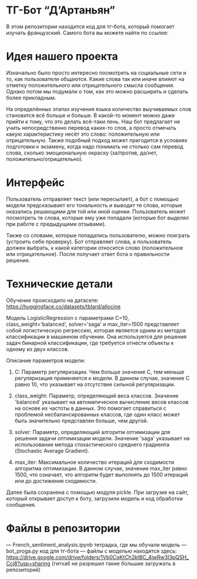# ТГ-Бот “Д’Артаньян”
В этом репозитории находится код для тг-бота, который помогает изучать французский. Самого бота вы можете найти по ссылке:

# Идея нашего проекта

Изначально было просто интересно посмотреть на социальные сети и то, как пользователи общаются. Какие слова так или иначе влияют на отметку положительного или отрицательного смысла сообщения. Однако потом мы подумали о том, как это можно расширить и сделать более прикладным.

На определённых этапах изучения языка количество выучиваемых слов становится всё больше и больше. В какой-то момент можно даже прийти к тому, что это делать всё-таки лень. Наш бот предлагает не учить непосредственно перевод каких-то слов, а просто отмечать какую характеристику несёт это слово: положительную или отрицательную. Также подобный подход может пригодится в условиях подготовки к экзамену, когда надо понимать не столько сам перевод слова, сколько эмоциональную окраску (за/против, да/нет, положительно/отрицательно).

# Интерфейс

Пользователь отправляет текст (или пересылает), а бот с помощью модели предсказывает его тональность и выводит те слова, которые оказались решающими для той или иной оценки. Пользователь может посмотреть те слова, которые ему уже попадали (которые бот выделял при работе с предыдущими отзывами).

Также со словами, которые попадались пользователю, можно поиграть (устроить себе проверку). Бот отправляет слова, а пользователь должен выбрать, к какой категории относится слово (положительное или отрицательное). После получает ответ бота о правильности решения.

# Технические детали

Обучение происходило на датасете: https://huggingface.co/datasets/tblard/allocine 

Модель LogisticRegression с параметрами C=10, class_weight='balanced', solver='saga' и max_iter=1500 представляет собой логистическую регрессию, которая является одним из методов классификации в машинном обучении. Она используется для решения задач бинарной классификации, где требуется отнести объекты к одному из двух классов.

Описание параметров модели:

1. C: Параметр регуляризации. Чем больше значение C, тем меньше регуляризация применяется к модели. В данном случае, значение C равно 10, что указывает на отсутствие сильной регуляризации.

2. class_weight: Параметр, определяющий веса классов. Значение 'balanced' указывает на автоматическое вычисление весов классов на основе их частоты в данных. Это помогает справиться с проблемой несбалансированных классов, где один класс может быть значительно представлен больше, чем другой.

3. solver: Параметр, определяющий алгоритм оптимизации для решения задачи оптимизации модели. Значение 'saga' указывает на использование метода стохастического среднего градиента (Stochastic Average Gradient).

4. max_iter: Максимальное количество итераций для сходимости алгоритма оптимизации. В данном случае, значение max_iter равно 1500, что означает, что алгоритм будет выполнять до 1500 итераций или до достижения сходимости.

Далее была сохранена с помощью модуля pickle. При загрузке на сайт, который открывает доступ к боту, загрузили модель и код обработки сообщения.

# Файлы в репозитории

— French_sentiment_analysis.ipynb тетрадка, где мы обучали модель
— bot_proga.py код для тг-бота
— файлы с моделью находятся здесь: https://drive.google.com/drive/folders/1Vb0CqKtCh2ktBC_4iwRw3I3pQSH_Ccj8?usp=sharing (гитхаб не разрешил такие большие загружать в репозиторий)
